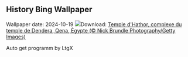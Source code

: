 ## History Bing Wallpaper
Wallpaper date: 2024-10-19
![](https://www.bing.com/th?id=OHR.DenderaTemple_FR-FR5972566058_UHD.jpg&w=1000)Download: [Temple d'Hathor, complexe du temple de Dendera, Qena, Égypte (© Nick Brundle Photography/Getty Images)](https://www.bing.com/th?id=OHR.DenderaTemple_FR-FR5972566058_UHD.jpg)

Auto get programm by LtgX
